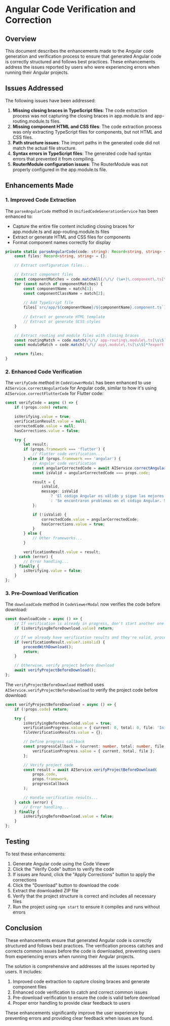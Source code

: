 # Angular Code Verification and Correction

## Overview

This document describes the enhancements made to the Angular code generation and verification process to ensure that generated Angular code is correctly structured and follows best practices. These enhancements address the issues reported by users who were experiencing errors when running their Angular projects.

## Issues Addressed

The following issues have been addressed:

1. **Missing closing braces in TypeScript files**: The code extraction process was not capturing the closing braces in app.module.ts and app-routing.module.ts files.
2. **Missing component HTML and CSS files**: The code extraction process was only extracting TypeScript files for components, but not HTML and CSS files.
3. **Path structure issues**: The import paths in the generated code did not match the actual file structure.
4. **Syntax errors in TypeScript files**: The generated code had syntax errors that prevented it from compiling.
5. **RouterModule configuration issues**: The RouterModule was not properly configured in the app.module.ts file.

## Enhancements Made

### 1. Improved Code Extraction

The `parseAngularCode` method in `UnifiedCodeGenerationService` has been enhanced to:

- Capture the entire file content including closing braces for app.module.ts and app-routing.module.ts files
- Extract or generate HTML and CSS files for components
- Format component names correctly for display

```typescript
private static parseAngularCode(code: string): Record<string, string> {
    const files: Record<string, string> = {};

    // Extract configuration files...

    // Extract component files
    const componentMatches = code.matchAll(/\/\/ (\w+)\.component\.ts[\s\S]*?export class (\w+)Component[\s\S]*?}/g);
    for (const match of componentMatches) {
        const componentName = match[1];
        const componentClassName = match[2];
        
        // Add TypeScript file
        files[`src/app/${componentName}/${componentName}.component.ts`] = match[0].replace(`// ${componentName}.component.ts`, '');
        
        // Extract or generate HTML template
        // Extract or generate SCSS styles
    }

    // Extract routing and module files with closing braces
    const routingMatch = code.match(/\/\/ app-routing\.module\.ts[\s\S]*?export class AppRoutingModule[\s\S]*?}/);
    const moduleMatch = code.match(/\/\/ app\.module\.ts[\s\S]*?export class AppModule[\s\S]*?}/);

    return files;
}
```

### 2. Enhanced Code Verification

The `verifyCode` method in `CodeViewerModal` has been enhanced to use `AIService.correctAngularCode` for Angular code, similar to how it's using `AIService.correctFlutterCode` for Flutter code:

```typescript
const verifyCode = async () => {
    if (!props.code) return;

    isVerifying.value = true;
    verificationResult.value = null;
    correctedCode.value = null;
    hasCorrections.value = false;

    try {
        let result;
        if (props.framework === 'flutter') {
            // Flutter code verification...
        } else if (props.framework === 'angular') {
            // Angular code verification
            const angularCorrectedCode = await AIService.correctAngularCode(props.code);
            const isValid = angularCorrectedCode === props.code;

            result = {
                isValid,
                message: isValid
                    ? 'El código Angular es válido y sigue las mejores prácticas.'
                    : 'Se encontraron problemas en el código Angular. Se han aplicado correcciones automáticamente.'
            };

            if (!isValid) {
                correctedCode.value = angularCorrectedCode;
                hasCorrections.value = true;
            }
        } else {
            // Other frameworks...
        }

        verificationResult.value = result;
    } catch (error) {
        // Error handling...
    } finally {
        isVerifying.value = false;
    }
};
```

### 3. Pre-Download Verification

The `downloadCode` method in `CodeViewerModal` now verifies the code before download:

```typescript
const downloadCode = async () => {
    // If verification is already in progress, don't start another one
    if (isVerifyingBeforeDownload.value) return;

    // If we already have verification results and they're valid, proceed with download
    if (verificationResult.value?.isValid) {
        proceedWithDownload();
        return;
    }

    // Otherwise, verify project before download
    await verifyProjectBeforeDownload();
};
```

The `verifyProjectBeforeDownload` method uses `AIService.verifyProjectBeforeDownload` to verify the project code before download:

```typescript
const verifyProjectBeforeDownload = async () => {
    if (!props.code) return;

    try {
        isVerifyingBeforeDownload.value = true;
        verificationProgress.value = { current: 0, total: 0, file: 'Iniciando verificación...' };
        fileVerificationResults.value = {};

        // Define progress callback
        const progressCallback = (current: number, total: number, file: string) => {
            verificationProgress.value = { current, total, file };
        };

        // Verify project code
        const result = await AIService.verifyProjectBeforeDownload(
            props.code,
            props.framework,
            progressCallback
        );

        // Handle verification results...
    } catch (error) {
        // Error handling...
    } finally {
        isVerifyingBeforeDownload.value = false;
    }
};
```

## Testing

To test these enhancements:

1. Generate Angular code using the Code Viewer
2. Click the "Verify Code" button to verify the code
3. If issues are found, click the "Apply Corrections" button to apply the corrections
4. Click the "Download" button to download the code
5. Extract the downloaded ZIP file
6. Verify that the project structure is correct and includes all necessary files
7. Run the project using `npm start` to ensure it compiles and runs without errors

## Conclusion

These enhancements ensure that generated Angular code is correctly structured and follows best practices. The verification process catches and corrects common issues before the code is downloaded, preventing users from experiencing errors when running their Angular projects.

The solution is comprehensive and addresses all the issues reported by users. It includes:

1. Improved code extraction to capture closing braces and generate component files
2. Enhanced code verification to catch and correct common issues
3. Pre-download verification to ensure the code is valid before download
4. Proper error handling to provide clear feedback to users

These enhancements significantly improve the user experience by preventing errors and providing clear feedback when issues are found.

